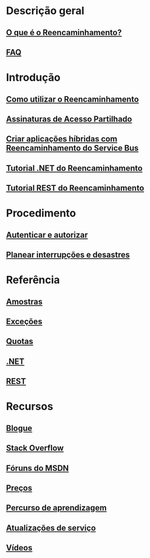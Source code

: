 # Descrição geral
## [O que é o Reencaminhamento?](service-bus-relay-overview.md)
## [FAQ](../service-bus-messaging/service-bus-faq.md?toc=%2fazure%2fservice-bus-relay%2ftoc.json)

# Introdução
## [Como utilizar o Reencaminhamento](service-bus-dotnet-how-to-use-relay.md)
## [Assinaturas de Acesso Partilhado](../service-bus-messaging/service-bus-sas-overview.md?toc=%2fazure%2fservice-bus-relay%2ftoc.json)
## [Criar aplicações híbridas com Reencaminhamento do Service Bus](service-bus-dotnet-hybrid-app-using-service-bus-relay.md)
## [Tutorial .NET do Reencaminhamento](service-bus-relay-tutorial.md)
## [Tutorial REST do Reencaminhamento](service-bus-relay-rest-tutorial.md)

# Procedimento
## [Autenticar e autorizar](../service-bus-messaging/service-bus-authentication-and-authorization.md?toc=%2fazure%2fservice-bus-relay%2ftoc.json)
## [Planear interrupções e desastres](../service-bus-messaging/service-bus-outages-disasters.md?toc=%2fazure%2fservice-bus-relay%2ftoc.json)

# Referência
## [Amostras](service-bus-relay-samples.md)
## [Exceções](../service-bus-messaging/service-bus-messaging-exceptions.md?toc=%2fazure%2fservice-bus-relay%2ftoc.json)
## [Quotas](../service-bus-messaging/service-bus-quotas.md?toc=%2fazure%2fservice-bus-relay%2ftoc.json)
## [.NET](/dotnet/api/)
## [REST](/rest/api/servicebus/)

# Recursos
## [Blogue](https://blogs.msdn.microsoft.com/servicebus/)
## [Stack Overflow](http://stackoverflow.com/questions/tagged/servicebus)
## [Fóruns do MSDN](https://social.msdn.microsoft.com/forums/home?forum=servbus)
## [Preços](https://azure.microsoft.com/pricing/details/service-bus/)
## [Percurso de aprendizagem](https://azure.microsoft.com/documentation/learning-paths/service-bus/)
## [Atualizações de serviço](https://azure.microsoft.com/updates/?product=service-bus)
## [Vídeos](https://azure.microsoft.com/documentation/videos/index/?services=service-bus)


<!--HONumber=Nov16_HO2-->



